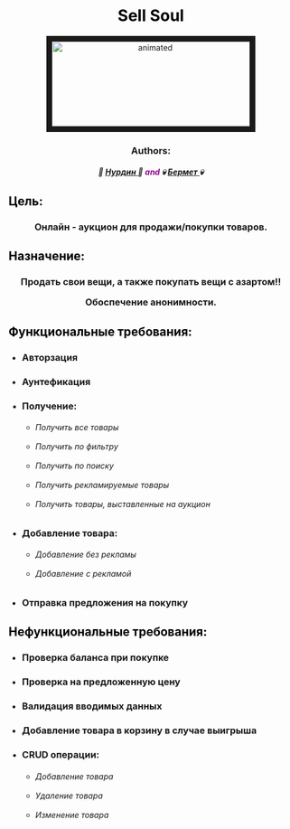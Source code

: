 <div align="center"> 
    <h1> 
        <span style="color:black"> Sell Soul </span> 
    </h1> 
</div>

<p align="center"> 
    <img src="https://n1s1.hsmedia.ru/b8/1d/f0/b81df0d8e7d81e1d3a6a02107bce002c/412x172_0xac120003_12722023061593791495.gif" alt="animated" width="350" height="150" border="10"/> 
</p>

<div align="center"> 
    <h3> Authors: </h3> 
    <h5> 
            🖤 <a href="https://github.com/Smile-Bonchichi"> Нурдин </a> 🖤
            <span style="color:darkmagenta"> and </span> 
             💀 <a href="https://github.com/bermetelmirova"> Бермет </a> 💀 
    </h5> 
</div>

<h2> <span style="color:black"> Цель: </span> </h2>
<h3> 
    <div align="center"> Онлайн - аукцион для продажи/покупки товаров. </div> 
</h3>

<h2> <span style="color:black"> Назначение: </span> </h2> 
<h3> 
    <div align="center"> Продать свои вещи, а также покупать вещи с азартом!! 
        <p> Обоспечение анонимности. </p> 
    </div> 
</h3>

<h2> <span style="color:black"> Функциональные требования: </span> </h2>
<div align="left"> 
    <ul> 
    <h3> <li> Авторзация </li> </h3>
    <h3> <li> Аунтефикация </li> </h3>
    <li> <h3> Получение: </h3>
        <ul> <h6>
                <li> Получить все товары </li> <br>
                <li> Получить по фильтру </li> <br>
                <li> Получить по поиску </li> <br>
                <li> Получить рекламируемые товары </li> <br>
                <li> Получить товары, выставленные на аукцион </li>
        </h6> </ul>
    </li>
    <li> <h3> Добавление товара: </h3>
        <ul> <h6>
                <li> Добавление без рекламы </li> <br>
                <li> Добавление с рекламой </li>
        </h6> </ul>
    </li>
    <h3> <li> Отправка предложения на покупку </li> </h3>
    </ul>
</div>

<h2> <span style="color:black"> Нефункциональные требования: </span> </h2>
<div align="left"> 
    <ul>
        <h3> <li> Проверка баланса при покупке </li> </h3>
        <h3> <li> Проверка на предложенную цену </li> </h3>
        <h3> <li> Валидация вводимых данных </li> </h3>
        <h3> <li> Добавление товара в корзину в случае выигрыша </li> </h3>
        <li> <h3> CRUD операции: </h3>
        <ul> <h6>
                <li> Добавление товара </li> <br>
                <li> Удаление товара </li> <br>
                <li> Изменение товара </li>
        </h6> </ul>
    </li>
    </ul>
</div>
